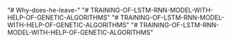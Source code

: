 "# Why-does-he-leave-" 
"# TRAINING-OF-LSTM-RNN-MODEL-WITH-HELP-OF-GENETIC-ALGORITHMS" 
"# TRAINING-OF-LSTM-RNN-MODEL-WITH-HELP-OF-GENETIC-ALGORITHMS" 
"# TRAINING-OF-LSTM-RNN-MODEL-WITH-HELP-OF-GENETIC-ALGORITHMS" 
